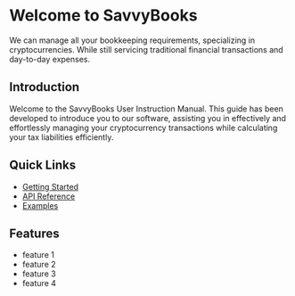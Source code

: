 # Welcome to SavvyBooks
We can manage all your bookkeeping requirements, specializing in cryptocurrencies. While still servicing traditional financial transactions and day-to-day expenses.

## Introduction
Welcome to the SavvyBooks User Instruction Manual. This guide has been developed to introduce you to our software, assisting you in effectively and effortlessly managing your cryptocurrency transactions while calculating your tax liabilities efficiently.

## Quick Links
- [Getting Started](getting-started.md)
- [API Reference](api-reference.md)
- [Examples](examples/basic-usage.md)

## Features
- feature 1
- feature 2
- feature 3
- feature 4
